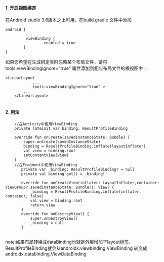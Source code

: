 #### 1. 开启视图绑定

在Android studio 3.6版本之上可用，在build.gradle 文件中添加

```
android {
         ... 
         viewBinding {
                 enabled = true 
        } 
}
```

如果您希望在生成绑定类时忽略某个布局文件，请将 tools:viewBindingIgnore="true" 属性添加到相应布局文件的根视图中：

```
<LinearLayout
            ...
            tools:viewBindingIgnore="true" >
        ...
    </LinearLayout>
    
```

#### 2. 用法

```
    //在Activity中使用ViewBinding
    private lateinit var binding: ResultProfileBinding

    override fun onCreate(savedInstanceState: Bundle) {
        super.onCreate(savedInstanceState)
        binding = ResultProfileBinding.inflate(layoutInflater)
        val view = binding.root
        setContentView(view)
    }
    //在Fragment中使用ViewBinding
       private var _binding: ResultProfileBinding? = null
       private val binding get() = _binding!!

       override fun onCreateView(inflater: LayoutInflater,container: ViewGroup?,savedInstanceState: Bundle?): View? {
           _binding = ResultProfileBinding.inflate(inflater, container, false)
           val view = binding.root
           return view
       }
       override fun onDestroyView() {
           super.onDestroyView()
           _binding = null
       }
       
```

note:如果布局转换成dataBinding也就是外层增加了layout标签。 ResultProfileBinding就会从androidx.viewbinding.ViewBinding 转变成
androidx.databinding.ViewDataBinding
